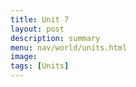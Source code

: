 ```yaml
---
title: Unit 7
layout: post
description: summary
menu: nav/world/units.html
image: 
tags: [Units]
---
```


